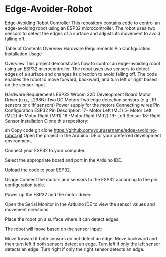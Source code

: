 # Edge-Avoider-Robot
Edge-Avoiding Robot Controller
This repository contains code to control an edge-avoiding robot using an ESP32 microcontroller. The robot uses two sensors to detect the edges of a surface and adjusts its movement to avoid falling off.

Table of Contents
Overview
Hardware Requirements
Pin Configuration
Installation
Usage

Overview
This project demonstrates how to control an edge-avoiding robot using an ESP32 microcontroller. The robot uses two sensors to detect edges of a surface and changes its direction to avoid falling off. The code enables the robot to move forward, backward, and turn left or right based on the sensor input.

Hardware Requirements
ESP32 Wroom 32D Development Board
Motor Driver (e.g., L298N)
Two DC Motors
Two edge detection sensors (e.g., IR sensors or cliff sensors)
Power supply for the motors
Connecting wires
Pin Configuration
ESP32 Pin	Description
17-	Motor Left (ML1)
5-	Motor Left (ML2)
4-	Motor Right (MR1)
16	-Motor Right (MR2)
19-	Left Sensor
18-	Right Sensor
Installation
Clone this repository:

sh
Copy code
git clone https://github.com/yourusername/edge-avoiding-robot.git
Open the project in the Arduino IDE or your preferred development environment.

Connect your ESP32 to your computer.

Select the appropriate board and port in the Arduino IDE.

Upload the code to your ESP32.

Usage
Connect the motors and sensors to the ESP32 according to the pin configuration table.

Power up the ESP32 and the motor driver.

Open the Serial Monitor in the Arduino IDE to view the sensor values and movement directions.

Place the robot on a surface where it can detect edges.

The robot will move based on the sensor input:

Move forward if both sensors do not detect an edge.
Move backward and then turn left if both sensors detect an edge.
Turn left if only the left sensor detects an edge.
Turn right if only the right sensor detects an edge.










